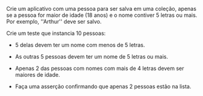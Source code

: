Crie um aplicativo com uma pessoa para ser salva em uma coleção, apenas se a pessoa for maior de idade (18 anos) e o nome contiver 5 letras ou mais. Por exemplo, ''Arthur'' deve ser salvo.

Crie um teste que instancia 10 pessoas:

- 5 delas devem ter um nome com menos de 5 letras.


- As outras 5 pessoas devem ter um nome de 5 letras ou mais.


- Apenas 2 das pessoas com nomes com mais de 4 letras devem ser maiores de idade.

 
- Faça uma asserção confirmando que apenas 2 pessoas estão na lista.

